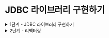 # JDBC 라이브러리 구현하기

<details>
<summary>1단계 - JDBC 라이브러리 구현하기</summary>

구현 기능 목록

- [x] UserDaoTest의 모든 테스트 케이스가 통과시키기
- [x] UserDao가 아닌 JdbcTemplate 클래스에서 JDBC와 관련된 처리를 담당하도록 수정

리팩터링

- [x] try-with-resources 를 사용하도록 수정
- [x] JdbcTemplate 중복 코드 없애기
- [x] JdbcTemplate 예외 상황에 대한 테스트 추가
- [x] Dao 테스트 격리 고민해보기
- [x] insert 메서드를 분리해 id 값 가져오기
- [x] update 메서드에서 update 수를 반환하도록 수정

</details>

<details>
<summary>2단계 - 리팩터링</summary>

구현 기능 목록

- [ ] 템플릿 콜백 패턴을 이용해 중복 삭제

</details>
